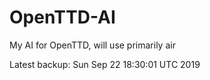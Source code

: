 # OpenTTD-AI
My AI for OpenTTD, will use primarily air

Latest backup: Sun Sep 22 18:30:01 UTC 2019
